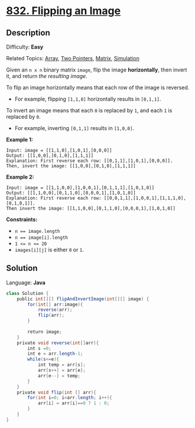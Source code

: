 # [832\. Flipping an Image](https://leetcode.com/problems/flipping-an-image/)

## Description

Difficulty: **Easy**  

Related Topics: [Array](https://leetcode.com/tag/array/), [Two Pointers](https://leetcode.com/tag/two-pointers/), [Matrix](https://leetcode.com/tag/matrix/), [Simulation](https://leetcode.com/tag/simulation/)


Given an `n x n` binary matrix `image`, flip the image **horizontally**, then invert it, and return _the resulting image_.

To flip an image horizontally means that each row of the image is reversed.

*   For example, flipping `[1,1,0]` horizontally results in `[0,1,1]`.

To invert an image means that each `0` is replaced by `1`, and each `1` is replaced by `0`.

*   For example, inverting `[0,1,1]` results in `[1,0,0]`.

**Example 1:**

```
Input: image = [[1,1,0],[1,0,1],[0,0,0]]
Output: [[1,0,0],[0,1,0],[1,1,1]]
Explanation: First reverse each row: [[0,1,1],[1,0,1],[0,0,0]].
Then, invert the image: [[1,0,0],[0,1,0],[1,1,1]]
```

**Example 2:**

```
Input: image = [[1,1,0,0],[1,0,0,1],[0,1,1,1],[1,0,1,0]]
Output: [[1,1,0,0],[0,1,1,0],[0,0,0,1],[1,0,1,0]]
Explanation: First reverse each row: [[0,0,1,1],[1,0,0,1],[1,1,1,0],[0,1,0,1]].
Then invert the image: [[1,1,0,0],[0,1,1,0],[0,0,0,1],[1,0,1,0]]
```

**Constraints:**

*   `n == image.length`
*   `n == image[i].length`
*   `1 <= n <= 20`
*   `images[i][j]` is either `0` or `1`.


## Solution

Language: **Java**

```java
class Solution {
    public int[][] flipAndInvertImage(int[][] image) {
        for(int[] arr:image){
            reverse(arr);
            flip(arr);
        }
        
        return image;
    }
    private void reverse(int[]arr){
        int s =0;
        int e = arr.length-1;
        while(s<=e){
            int temp = arr[s];
            arr[s++] = arr[e];
            arr[e--] = temp;
        }
    }
    private void flip(int [] arr){
        for(int i=0; i<arr.length; i++){
            arr[i] = arr[i]==0 ? 1 : 0;
        }
    }
}
```